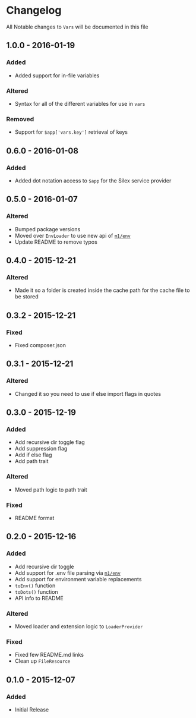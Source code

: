# Changelog

All Notable changes to `Vars` will be documented in this file

## 1.0.0 - 2016-01-19

### Added
- Added support for in-file variables

### Altered
- Syntax for all of the different variables for use in `vars`

### Removed
- Support for `$app['vars.key']` retrieval of keys

## 0.6.0 - 2016-01-08

### Added
- Added dot notation access to `$app` for the Silex service provider

## 0.5.0 - 2016-01-07

### Altered
- Bumped package versions
- Moved over `EnvLoader` to use new api of [`m1/env`](https://github.com/m1/env)
- Update README to remove typos

## 0.4.0 - 2015-12-21

### Altered
- Made it so a folder is created inside the cache path for the cache file to be stored

## 0.3.2 - 2015-12-21

### Fixed
- Fixed composer.json

## 0.3.1 - 2015-12-21

### Altered
- Changed it so you need to use if else import flags in quotes

## 0.3.0 - 2015-12-19

### Added
- Add recursive dir toggle flag
- Add suppression flag
- Add if else flag
- Add path trait

### Altered
- Moved path logic to path trait

### Fixed
- README format

## 0.2.0 - 2015-12-16

### Added
- Add recursive dir toggle
- Add support for .env file parsing via [`m1/env`](https://github.com/m1/env)
- Add support for environment variable replacements
- `toEnv()` function
- `toDots()` function
- API info to README

### Altered
- Moved loader and extension logic to `LoaderProvider`

### Fixed
- Fixed few README.md links
- Clean up `FileResource`

## 0.1.0 - 2015-12-07

### Added
- Initial Release
